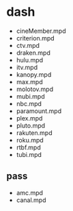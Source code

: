 # dash

- cineMember.mpd
- criterion.mpd
- ctv.mpd
- draken.mpd
- hulu.mpd
- itv.mpd
- kanopy.mpd
- max.mpd
- molotov.mpd
- mubi.mpd
- nbc.mpd
- paramount.mpd
- plex.mpd
- pluto.mpd
- rakuten.mpd
- roku.mpd
- rtbf.mpd
- tubi.mpd

## pass

- amc.mpd
- canal.mpd
